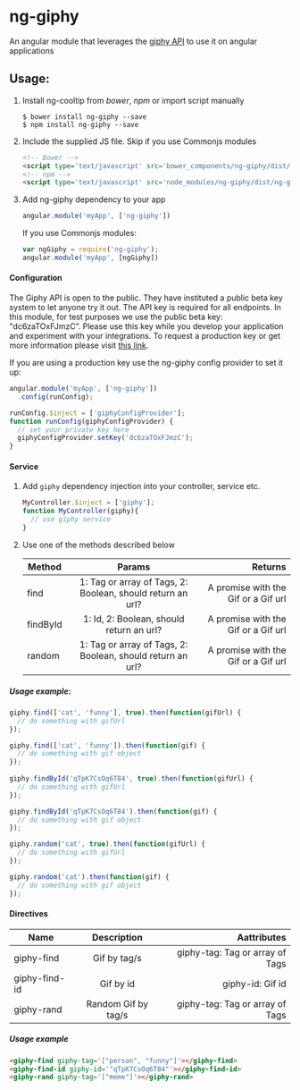 # ng-giphy
An angular module that leverages the [giphy API](https://github.com/Giphy/GiphyAPI) to use it on angular applications

## Usage:

1. Install ng-cooltip from _bower_, _npm_ or import script manually

    ```
    $ bower install ng-giphy --save
    $ npm install ng-giphy --save
    ```
    
2. Include the supplied JS file. Skip if you use Commonjs modules

    ``` html
    <!-- Bower -->
    <script type='text/javascript' src='bower_components/ng-giphy/dist/ng-giphy.min.js'></script>
    <!-- npm -->
    <script type='text/javascript' src='node_modules/ng-giphy/dist/ng-giphy.min.js'></script>
    ```
    
3. Add ng-giphy dependency to your app

    ``` js
    angular.module('myApp', ['ng-giphy'])
    ```
    If you use Commonjs modules:
  
    ```js
    var ngGiphy = require('ng-giphy');
    angular.module('myApp', [ngGiphy])
    ```

#### Configuration
The Giphy API is open to the public. They have instituted a public beta key system to let anyone try it out. The API key is required for all endpoints.
In this module, for test purposes we use the public beta key: "dc6zaTOxFJmzC”. Please use this key while you develop your application and experiment with your integrations. To request a production key or get more information please visit [this link](https://github.com/Giphy/GiphyAPI#request-a-production-key).

If you are using a production key use the ng-giphy config provider to set it up:

```js
angular.module('myApp', ['ng-giphy'])
  .config(runConfig);

runConfig.$inject = ['giphyConfigProvider'];
function runConfig(giphyConfigProvider) {
  // set your private key here
  giphyConfigProvider.setKey('dc6zaTOxFJmzC');
}
```

#### Service

1. Add `giphy` dependency injection into your controller, service etc.

    ```js
    MyController.$inject = ['giphy'];
    function MyController(giphy){
      // use giphy service
    }
    ```
2. Use one of the methods described below

    | Method        | Params                                                     | Returns                             |
    | ------------- |:----------------------------------------------------------:| -----------------------------------:|
    | find          | 1: Tag or array of Tags, 2: Boolean, should return an url? | A promise with the Gif or a Gif url |
    | findById      | 1: Id, 2: Boolean, should return an url?                   | A promise with the Gif or a Gif url |
    | random        | 1: Tag or array of Tags, 2: Boolean, should return an url? | A promise with the Gif or a Gif url |

##### Usage example:

```js
giphy.find(['cat', 'funny'], true).then(function(gifUrl) {
  // do something with gifUrl
});

giphy.find(['cat', 'funny']).then(function(gif) {
  // do something with gif object
});
        
giphy.findById('qTpK7CsOq6T84', true).then(function(gifUrl) {
  // do something with gifUrl
});

giphy.findById('qTpK7CsOq6T84').then(function(gif) {
  // do something with gif object
});

giphy.random('cat', true).then(function(gifUrl) {
  // do something with gifUrl
});

giphy.random('cat').then(function(gif) {
  // do something with gif object
});
```

    

#### Directives

| Name          | Description         | Aattributes                     |
| ------------- |:-------------------:| -------------------------------:|
| giphy-find    | Gif by tag/s        |  giphy-tag: Tag or array of Tags|
| giphy-find-id | Gif by id           | giphy-id: Gif id                |
| giphy-rand    | Random Gif by tag/s | giphy-tag: Tag or array of Tags |

##### Usage example
```html
<giphy-find giphy-tag='["person", "funny"]'></giphy-find>
<giphy-find-id giphy-id='"qTpK7CsOq6T84"'></giphy-find-id>
<giphy-rand giphy-tag='["meme"]'></giphy-rand>
```
